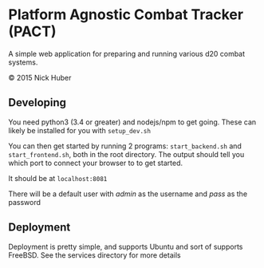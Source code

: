 Platform Agnostic Combat Tracker (PACT)
==============

A simple web application for preparing and running various d20 combat systems.

© 2015 Nick Huber


Developing
----------
You need python3 (3.4 or greater) and nodejs/npm to get going. These can likely be installed for you with `setup_dev.sh`

You can then get started by running 2 programs: `start_backend.sh` and `start_frontend.sh`, both in the root directory.
The output should tell you which port to connect your browser to to get started.

It should be at `localhost:8081`

There will be a default user with *admin* as the username and *pass* as the password

Deployment
----------
Deployment is pretty simple, and supports Ubuntu and sort of supports FreeBSD. See the services directory for more details
